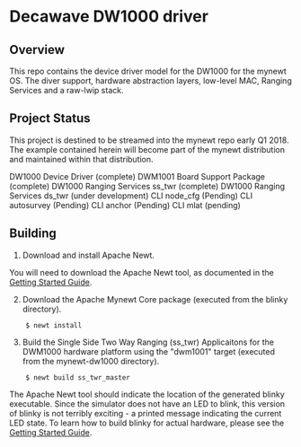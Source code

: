 <!--
#
# Licensed to the Apache Software Foundation (ASF) under one
# or more contributor license agreements.  See the NOTICE file
# distributed with this work for additional information
# regarding copyright ownership.  The ASF licenses this file
# to you under the Apache License, Version 2.0 (the
# "License"); you may not use this file except in compliance
# with the License.  You may obtain a copy of the License at
#
# http://www.apache.org/licenses/LICENSE-2.0
#
# Unless required by applicable law or agreed to in writing,
# software distributed under the License is distributed on an
# "AS IS" BASIS, WITHOUT WARRANTIES OR CONDITIONS OF ANY
#  KIND, either express or implied.  See the License for the
# specific language governing permissions and limitations
# under the License.
#
-->

# Decawave DW1000 driver 

## Overview

This repo contains the device driver model for the DW1000 for the mynewt OS. The diver support, hardware 
abstraction layers, low-level MAC, Ranging Services and a raw-lwip stack. 

## Project Status
This project is destined to be streamed into the mynewt repo early Q1 2018. The example contained herein will
become part of the mynewt distribution and maintained within that distribution.

DW1000 Device Driver (complete)
DWM1001 Board Support Package (complete)
DW1000 Ranging Services ss_twr (complete)
DW1000 Ranging Services ds_twr (under development)
CLI node_cfg (Pending)
CLI autosurvey (Pending)
CLI anchor (Pending)
CLI mlat (pending)

## Building

1. Download and install Apache Newt.

You will need to download the Apache Newt tool, as documented in the [Getting Started Guide](http://mynewt.apache.org/os/get_started/introduction/).

2. Download the Apache Mynewt Core package (executed from the blinky directory).

```no-highlight
    $ newt install
```

3. Build the Single Side Two Way Ranging (ss_twr) Applicaitons for the DWM1000 hardware platform using the "dwm1001" target
(executed from the mynewt-dw1000 directory).

```no-highlight
    $ newt build ss_twr_master
```

The Apache Newt tool should indicate the location of the generated blinky
executable.  Since the simulator does not have an LED to blink, this version of
blinky is not terribly exciting - a printed message indicating the current LED
state.  To learn how to build blinky for actual hardware, please see the
[Getting Started Guide](http://mynewt.apache.org/os/get_started/introduction/).
